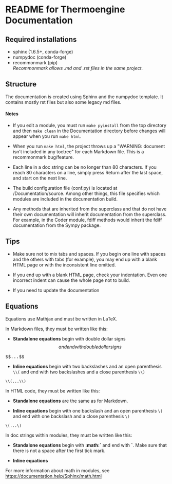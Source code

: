 
# README for Thermoengine Documentation


## Required installations

- sphinx (1.6.5+, conda-forge)
- numpydoc (conda-forge)
- recommonmark (pip)  
    *Recommonmark allows .md and .rst files in the same project.*

## Structure
The documentation is created using Sphinx and the numpydoc template. It contains mostly rst files but also some legacy md files.

#### Notes
- If you edit a module, you must run `make pyinstall` from the top directory and then `make clean` in the Documentation directory before changes will appear when you run `make html`.

- When you run `make html`, the project throws up a "WARNING: document isn't included in any toctree" for each Markdown file. This is a recommonmark bug/feature.

- Each line in a doc string can be no longer than 80 characters. If you reach 80 characters on a line, simply press Return after the last space, and start on the next line.

- The build configuration file (conf.py) is located at /Documentation/source. Among other things, this file specifies which modules are included in the documentation build.

- Any methods that are inherited from the superclass and that do not have their own documentation will inherit documentation from the superclass. For example, in the Coder module, fdiff methods would inherit the fdiff documentation from the Sympy package.

## Tips

- Make sure not to mix tabs and spaces. If you begin one line with spaces and the others with tabs (for example), you may end up with a blank HTML page or with the inconsistent line omitted.

- If you end up with a blank HTML page, check your indentation. Even one incorrect indent can cause the whole page not to build.

- If you need to update the documentation 


## Equations 
Equations use Mathjax and must be written in LaTeX.

In Markdown files, they must be written like this:

- **Standalone equations** begin with double dollar signs $$ and end with double dollar signs $$

<pre>$$...$$</pre>

- **Inline equations** begin with two backslashes and an open parenthesis `\\(` and end with two backslashes and a close parenthesis `\\)`

``\\(...\\)``

In HTML code, they must be written like this:
- **Standalone equations** are the same as for Markdown.

- **Inline equations** begin with one backslash and an open parenthesis `\(` and end with one backslash and a close parenthesis `\)`

``\(...\)``

In doc strings within modules, they must be written like this:

- **Standalone equations** begin with **:math:\`** and end with **\`**. Make sure that there is not a space after the first tick mark.

- **Inline equations**

For more information about math in modules, see https://documentation.help/Sphinx/math.html





